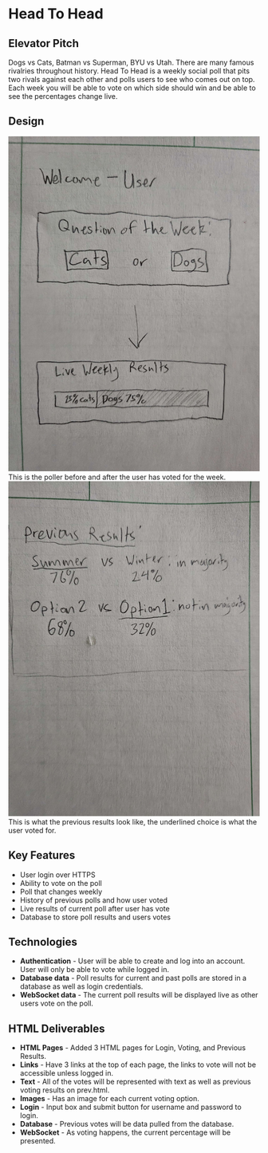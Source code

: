 # Head To Head
## Elevator Pitch
Dogs vs Cats, Batman vs Superman, BYU vs Utah. There are many famous rivalries throughout history. Head To Head is a weekly social poll that pits two rivals against each other and polls users to see who comes out on top. Each week you will be able to vote on which side should win and be able to see the percentages change live.

## Design

![Poller](Poller.jpg)
This is the poller before and after the user has voted for the week.
![History](History.jpg)
This is what the previous results look like, the underlined choice is what the user voted for.

## Key Features

- User login over HTTPS
- Ability to vote on the poll
- Poll that changes weekly 
- History of previous polls and how user voted
- Live results of current poll after user has vote
- Database to store poll results and users votes

## Technologies

- **Authentication** - User will be able to create and log into an account. User will only be able to vote while logged in.
- **Database data** - Poll results for current and past polls are stored in a database as well as login credentials.
- **WebSocket data** - The current poll results will be displayed live as other users vote on the poll.

## HTML Deliverables
- **HTML Pages** - Added 3 HTML pages for Login, Voting, and Previous Results.
- **Links** - Have 3 links at the top of each page, the links to vote will not be accessible unless logged in.
- **Text** - All of the votes will be represented with text as well as previous voting results on prev.html.
- **Images** - Has an image for each current voting option.
- **Login** - Input box and submit button for username and password to login.
- **Database** - Previous votes will be data pulled from the database.
- **WebSocket** - As voting happens, the current percentage will be presented.